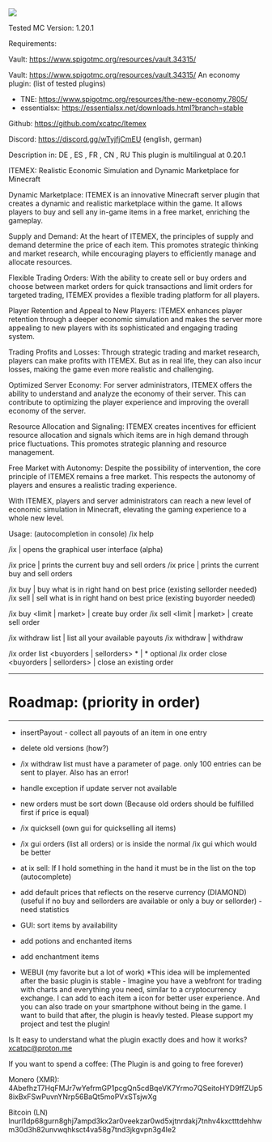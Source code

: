 <img src="https://ipfs.ome.sh/ipfs/QmPw8fp7VYfC1dx3RMpg6Be97wtmj8ZhsYtVHaeKiZF4hK">

Tested MC Version: 1.20.1

Requirements:

Vault: https://www.spigotmc.org/resources/vault.34315/

Vault: https://www.spigotmc.org/resources/vault.34315/
An economy plugin: (list of tested plugins)
- TNE: https://www.spigotmc.org/resources/the-new-economy.7805/
- essentialsx: https://essentialsx.net/downloads.html?branch=stable


Github: https://github.com/xcatpc/Itemex

Discord: https://discord.gg/wTyjfjCmEU (english, german)

Description in: DE , ES , FR , CN , RU
This plugin is multilingual at 0.20.1

ITEMEX: Realistic Economic Simulation and Dynamic Marketplace for Minecraft​

Dynamic Marketplace: ITEMEX is an innovative Minecraft server plugin that creates a dynamic and realistic marketplace within the game. It allows players to buy and sell any in-game items in a free market, enriching the gameplay.

Supply and Demand: At the heart of ITEMEX, the principles of supply and demand determine the price of each item. This promotes strategic thinking and market research, while encouraging players to efficiently manage and allocate resources.

Flexible Trading Orders: With the ability to create sell or buy orders and choose between market orders for quick transactions and limit orders for targeted trading, ITEMEX provides a flexible trading platform for all players.

Player Retention and Appeal to New Players: ITEMEX enhances player retention through a deeper economic simulation and makes the server more appealing to new players with its sophisticated and engaging trading system.

Trading Profits and Losses: Through strategic trading and market research, players can make profits with ITEMEX. But as in real life, they can also incur losses, making the game even more realistic and challenging.

Optimized Server Economy: For server administrators, ITEMEX offers the ability to understand and analyze the economy of their server. This can contribute to optimizing the player experience and improving the overall economy of the server.

Resource Allocation and Signaling: ITEMEX creates incentives for efficient resource allocation and signals which items are in high demand through price fluctuations. This promotes strategic planning and resource management.

Free Market with Autonomy: Despite the possibility of intervention, the core principle of ITEMEX remains a free market. This respects the autonomy of players and ensures a realistic trading experience.

With ITEMEX, players and server administrators can reach a new level of economic simulation in Minecraft, elevating the gaming experience to a whole new level.

Usage: (autocompletion in console)
/ix help

/ix | opens the graphical user interface (alpha)

/ix price | prints the current buy and sell orders
/ix price <itemid> | prints the current buy and sell orders

/ix buy | buy what is in right hand on best price (existing sellorder needed)
/ix sell | sell what is in right hand on best price (existing buyorder needed)

/ix buy <itemname> <amount> <limit | market> <price> | create buy order
/ix sell <itemname> <amount> <limit | market> <price> | create sell order

/ix withdraw list | list all your available payouts
/ix withdraw <itemname> <amount> | withdraw

/ix order list <buyorders | sellorders> *<itemid> | * optional
/ix order close <buyorders | sellorders> <order id> | close an existing order

----------------------------------------------
# Roadmap: (priority in order) #
----------------------------------------------

- insertPayout - collect all payouts of an item in one entry
- delete old versions (how?)
- /ix withdraw list must have a parameter of page. only 100 entries can be sent to player. Also has an error!
- handle exception if update server not available
- new orders must be sort down (Because old orders should be fulfilled first if price is equal)
- /ix quicksell (own gui for quickselling all items)
- /ix gui orders (list all orders) or is inside the normal /ix gui which would be better
- at ix sell: If I hold something in the hand it must be in the list on the top (autocomplete)
- add default prices that reflects on the reserve currency (DIAMOND) (useful if no buy and sellorders are available or only a buy or sellorder) - need statistics
- GUI: sort items by availability
- add potions and enchanted items
- add enchantment items


- WEBUI (my favorite but a lot of work)
*This idea will be implemented after the basic plugin is stable -
Imagine you have a webfront for trading with charts and everything you need, similar to a cryptocurrency exchange. I can add to each item a icon for better user experience. And you can also trade on your smartphone without being in the game. I want to build that after, the plugin is heavly tested. Please support my project and test the plugin!


Is It easy to understand what the plugin exactly does and how it works? xcatpc@proton.me

If you want to spend a coffee: (The Plugin is and going to free forever)

Monero (XMR):
4AbefhzT7HqFMJr7wYefrmGP1pcgQn5cdBqeVK7Yrmo7QSeitoHYD9ffZUp58ixBxFSwPuvnYNrp56BaQt5moPVxSTsjwXg

Bitcoin (LN)
lnurl1dp68gurn8ghj7ampd3kx2ar0veekzar0wd5xjtnrdakj7tnhv4kxctttdehhwm30d3h82unvwqhksct4va58g7tnd3jkgvpn3g4le2
